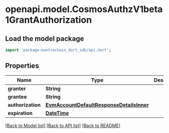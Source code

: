 # openapi.model.CosmosAuthzV1beta1GrantAuthorization

## Load the model package
```dart
import 'package:mantrachain_dart_sdk/api.dart';
```

## Properties
Name | Type | Description | Notes
------------ | ------------- | ------------- | -------------
**granter** | **String** |  | [optional] 
**grantee** | **String** |  | [optional] 
**authorization** | [**EvmAccountDefaultResponseDetailsInner**](EvmAccountDefaultResponseDetailsInner.md) |  | [optional] 
**expiration** | [**DateTime**](DateTime.md) |  | [optional] 

[[Back to Model list]](../README.md#documentation-for-models) [[Back to API list]](../README.md#documentation-for-api-endpoints) [[Back to README]](../README.md)


